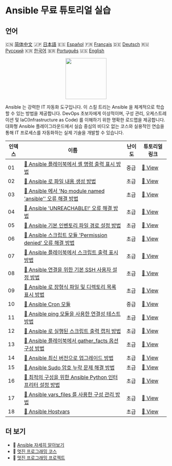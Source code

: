 # Ansible 무료 튜토리얼 실습

## 언어

🇨🇳 [简体中文](README_zh.md) 🇯🇵 [日本語](README_ja.md) 🇪🇸 [Español](README_es.md) 🇫🇷 [Français](README_fr.md) 🇩🇪 [Deutsch](README_de.md) 🇷🇺 [Русский](README_ru.md) 🇰🇷 [한국어](README_ko.md) 🇧🇷 [Português](README_pt.md) 🇺🇸 [English](README.md) 

<div align="center">
<img width="128px" src="https://file.labex.io/path/PBjrCC7U2Koq.png">
</div>

Ansible 는 강력한 IT 자동화 도구입니다. 이 스킬 트리는 Ansible 을 체계적으로 학습할 수 있는 방법을 제공합니다. DevOps 초보자에게 이상적이며, 구성 관리, 오케스트레이션 및 IaC(Infrastructure as Code) 를 이해하기 위한 명확한 로드맵을 제공합니다. 대화형 Ansible 플레이그라운드에서 실습 중심의 비디오 없는 코스와 실용적인 연습을 통해 IT 프로세스를 자동화하는 실제 기술을 개발할 수 있습니다.

|   인덱스 | 이름                                                                                                                                                                          | 난이도   | 튜토리얼 링크                                                                                                               |
|----------|-------------------------------------------------------------------------------------------------------------------------------------------------------------------------------|----------|-----------------------------------------------------------------------------------------------------------------------------|
|       01 | [📖 Ansible 플레이북에서 셸 명령 출력 표시 방법](https://labex.io/ko/tutorials/ansible-how-to-display-output-of-shell-commands-in-ansible-playbooks-415017)                   | 중급     | [🔗 View](https://labex.io/ko/tutorials/ansible-how-to-display-output-of-shell-commands-in-ansible-playbooks-415017)        |
|       02 | [📖 Ansible 로 파일 내용 생성 방법](https://labex.io/ko/tutorials/ansible-how-to-create-a-file-with-content-in-ansible-417416)                                                | 초급     | [🔗 View](https://labex.io/ko/tutorials/ansible-how-to-create-a-file-with-content-in-ansible-417416)                        |
|       03 | [📖 Ansible 에서 'No module named 'ansible'' 오류 해결 방법](https://labex.io/ko/tutorials/ansible-how-to-resolve-no-module-named-ansible-error-in-ansible-417297)            | 초급     | [🔗 View](https://labex.io/ko/tutorials/ansible-how-to-resolve-no-module-named-ansible-error-in-ansible-417297)             |
|       04 | [📖 Ansible 'UNREACHABLE!' 오류 해결 방법](https://labex.io/ko/tutorials/ansible-how-to-fix-unreachable-error-in-ansible-416162)                                              | 초급     | [🔗 View](https://labex.io/ko/tutorials/ansible-how-to-fix-unreachable-error-in-ansible-416162)                             |
|       05 | [📖 Ansible 기본 인벤토리 파일 경로 설정 방법](https://labex.io/ko/tutorials/ansible-how-to-set-default-inventory-file-path-in-ansible-415865)                                | 초급     | [🔗 View](https://labex.io/ko/tutorials/ansible-how-to-set-default-inventory-file-path-in-ansible-415865)                   |
|       06 | [📖 Ansible 스크립트 모듈 'Permission denied' 오류 해결 방법](https://labex.io/ko/tutorials/ansible-how-to-fix-permission-denied-error-in-ansible-script-module-415726)       | 초급     | [🔗 View](https://labex.io/ko/tutorials/ansible-how-to-fix-permission-denied-error-in-ansible-script-module-415726)         |
|       07 | [📖 Ansible 플레이북에서 스크립트 출력 표시 방법](https://labex.io/ko/tutorials/ansible-how-to-display-script-output-in-ansible-playbook-415724)                              | 초급     | [🔗 View](https://labex.io/ko/tutorials/ansible-how-to-display-script-output-in-ansible-playbook-415724)                    |
|       08 | [📖 Ansible 연결을 위한 기본 SSH 사용자 설정 방법](https://labex.io/ko/tutorials/ansible-how-to-set-the-default-ssh-user-for-ansible-connections-415242)                      | 초급     | [🔗 View](https://labex.io/ko/tutorials/ansible-how-to-set-the-default-ssh-user-for-ansible-connections-415242)             |
|       09 | [📖 Ansible 로 장형식 파일 및 디렉토리 목록 표시 방법](https://labex.io/ko/tutorials/ansible-how-to-list-files-and-directories-in-long-format-with-ansible-415153)            | 초급     | [🔗 View](https://labex.io/ko/tutorials/ansible-how-to-list-files-and-directories-in-long-format-with-ansible-415153)       |
|       10 | [📖 Ansible Cron 모듈](https://labex.io/ko/tutorials/ansible-ansible-cron-module-290157)                                                                                      | 중급     | [🔗 View](https://labex.io/ko/tutorials/ansible-ansible-cron-module-290157)                                                 |
|       11 | [📖 Ansible ping 모듈을 사용한 연결성 테스트 방법](https://labex.io/ko/tutorials/ansible-how-to-use-the-ansible-ping-module-for-connectivity-testing-414981)                  | 초급     | [🔗 View](https://labex.io/ko/tutorials/ansible-how-to-use-the-ansible-ping-module-for-connectivity-testing-414981)         |
|       12 | [📖 Ansible 로 실행된 스크립트 출력 캡처 방법](https://labex.io/ko/tutorials/ansible-how-to-capture-the-output-of-a-script-executed-by-ansible-414952)                        | 초급     | [🔗 View](https://labex.io/ko/tutorials/ansible-how-to-capture-the-output-of-a-script-executed-by-ansible-414952)           |
|       13 | [📖 Ansible 플레이북에서 gather_facts 옵션 구성 방법](https://labex.io/ko/tutorials/ansible-how-to-configure-the-gather-facts-option-in-an-ansible-playbook-414866)           | 초급     | [🔗 View](https://labex.io/ko/tutorials/ansible-how-to-configure-the-gather-facts-option-in-an-ansible-playbook-414866)     |
|       14 | [📖 Ansible 최신 버전으로 업그레이드 방법](https://labex.io/ko/tutorials/ansible-how-to-upgrade-ansible-to-the-latest-version-414855)                                         | 초급     | [🔗 View](https://labex.io/ko/tutorials/ansible-how-to-upgrade-ansible-to-the-latest-version-414855)                        |
|       15 | [📖 Ansible Sudo 암호 누락 문제 해결 방법](https://labex.io/ko/tutorials/ansible-resolving-ansible-sudo-password-missing-issues-413757)                                       | 초급     | [🔗 View](https://labex.io/ko/tutorials/ansible-resolving-ansible-sudo-password-missing-issues-413757)                      |
|       16 | [📖 최적의 구성을 위한 Ansible Python 인터프리터 설정 방법](https://labex.io/ko/tutorials/ansible-how-to-set-the-ansible-python-interpreter-for-optimal-configuration-411660) | 초급     | [🔗 View](https://labex.io/ko/tutorials/ansible-how-to-set-the-ansible-python-interpreter-for-optimal-configuration-411660) |
|       17 | [📖 Ansible vars_files 를 사용한 구성 관리 방법](https://labex.io/ko/tutorials/ansible-how-to-use-ansible-vars-files-for-configuration-management-411647)                     | 초급     | [🔗 View](https://labex.io/ko/tutorials/ansible-how-to-use-ansible-vars-files-for-configuration-management-411647)          |
|       18 | [📖 Ansible Hostvars](https://labex.io/ko/tutorials/ansible-ansible-hostvars-391846)                                                                                          | 초급     | [🔗 View](https://labex.io/ko/tutorials/ansible-ansible-hostvars-391846)                                                    |

## 더 보기

- 🔗 [Ansible 자세히 알아보기](https://labex.io/ko/skilltrees/ansible)
- 🔗 [멋진 프로그래밍 코스](https://github.com/labex-labs/awesome-programming-courses)
- 🔗 [멋진 프로그래밍 프로젝트](https://github.com/labex-labs/awesome-programming-projects)

